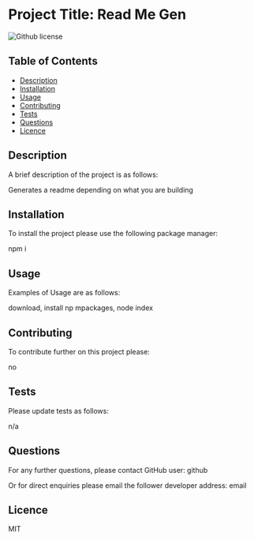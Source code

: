 # Project Title: Read Me Gen 

![Github license](https://img.shields.io/badge/license-MIT-blue.svg)

  ## Table of Contents
  
  * [Description](#description)
  * [Installation](#installation)
  * [Usage](#usage)
  * [Contributing](#contributing)
  * [Tests](#tests)
  * [Questions](#questions)
  * [Licence](#licence)
  
  
  ## Description 
  
  A brief description of the project is as follows: 
  
  Generates a readme depending on what you are building 
  
  ## Installation
  
  To install the project please use the following package manager: 
  
  npm i  
  
  ## Usage
  
  Examples of Usage are as follows:
  
  download, install np mpackages, node index 
  
  ## Contributing
  
  To contribute further on this project please:
  
  no 
  
  ## Tests
  
  Please update tests as follows: 
  
  n/a 
  
  ## Questions
  
  For any further questions, please contact GitHub user: 
  github 
  
 
  
  Or for direct enquiries please email the follower developer address: 
  email 
  
  
 ## Licence
  
  MIT 

